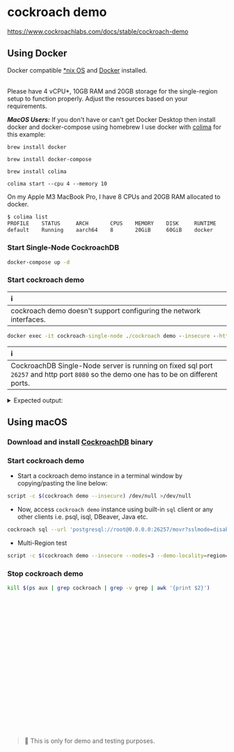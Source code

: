 # cockroach demo
https://www.cockroachlabs.com/docs/stable/cockroach-demo

## Using Docker

Docker compatible [*nix OS](https://en.wikipedia.org/wiki/Unix-like) and [Docker](https://docs.docker.com/get-docker) installed.

<br>Please have 4 vCPU*, 10GB RAM and 20GB storage for the single-region setup to function properly. Adjust the resources based on your requirements.</br>

***MacOS Users:*** If you don't have or can't get Docker Desktop then install docker and docker-compose using homebrew
I use docker with [colima](https://github.com/abiosoft/colima) for this example:

`brew install docker`

`brew install docker-compose`

`brew install colima`

`colima start --cpu 4 --memory 10`

On my Apple M3 MacBook Pro, I have 8 CPUs and 20GB RAM allocated to docker.
````cmd
$ colima list
PROFILE    STATUS     ARCH       CPUS    MEMORY    DISK     RUNTIME    ADDRESS
default    Running    aarch64    8       20GiB     60GiB    docker
````

### Start Single-Node CockroachDB
````cmd
docker-compose up -d
````

### Start cockroach demo
| ℹ️                                                                 |
|:-------------------------------------------------------------------|
| cockroach demo doesn't support configuring the network interfaces. |

````cmd
docker exec -it cockroach-single-node ./cockroach demo --insecure --http-port=8081 --sql-port=26258
````
| ℹ️                                                                                                                                     |
|:---------------------------------------------------------------------------------------------------------------------------------------|
| CockroachDB Single-Node server is running on fixed sql port `26257` and http port `8080` so the demo one has to be on different ports. |

<details><summary>Expected output:</summary>
<p>

```bash
-------------------------------
docker exec -it cockroach-single-node ./cockroach demo --insecure --http-port=8081 --sql-port=26258
#
# Welcome to the CockroachDB demo database!
#
# You are connected to a temporary, in-memory CockroachDB cluster of 1 node.
#
# This demo session will send telemetry to Cockroach Labs in the background.
# To disable this behavior, set the environment variable
# COCKROACH_SKIP_ENABLING_DIAGNOSTIC_REPORTING=true.
#
# Beginning initialization of the movr dataset, please wait...
#
# The cluster has been preloaded with the "movr" dataset
# (MovR is a fictional vehicle sharing company).
#
# Reminder: your changes to data stored in the demo session will not be saved!
#
# If you wish to access this demo cluster using another tool, you will need
# the following details:
#
#   - Connection parameters:
#      (webui)    http://127.0.0.1:8081
#      (cli)      cockroach sql --insecure -p 26258 -d movr
#      (sql)      postgresql://root@127.0.0.1:26258/movr?sslmode=disable
#
# Server version: CockroachDB CCL v24.1.3 (aarch64-unknown-linux-gnu, built 2024/08/01 11:49:48, go1.22.5 X:nocoverageredesign) (same version as client)
# Cluster ID: 8473bdf7-11d9-45e2-ad5f-4fe309d6cf6f
# Organization: Cockroach Demo
#
# Enter \? for a brief introduction.
#
root@127.0.0.1:26258/movr>
-------------------------------
```

</p>
</details>

## Using macOS

### Download and install [CockroachDB](https://www.cockroachlabs.com/docs/releases?filters=mac) binary

### Start cockroach demo

* Start a cockroach demo instance in a terminal window by copying/pasting the line below:
````bash
script -c $(cockroach demo --insecure) /dev/null >/dev/null
````
* Now, access `cockroach demo` instance using built-in `sql` client or any other clients i.e. psql, isql, DBeaver, Java etc.
````bash
cockroach sql --url 'postgresql://root@0.0.0.0:26257/movr?sslmode=disable'
````

* Multi-Region test
````bash
script -c $(cockroach demo --insecure --nodes=3 --demo-locality=region=us-east1:region=us-west1:region=us-central1 --no-example-database --empty) /dev/null >/dev/null
````

### Stop cockroach demo

````bash
kill $(ps aux | grep cockroach | grep -v grep | awk '{print $2}')
````

<br><br><br><br><br><br><br><br><br><br><br><br><br><br><br><br><br><br>
> **🦺**
> This is only for demo and testing purposes.